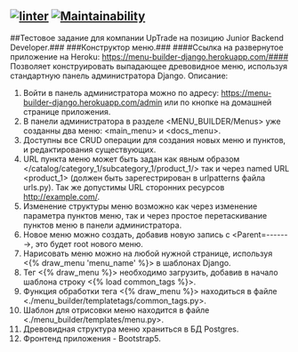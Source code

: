 [![linter](https://github.com/Morozov33/test_task_by_django/actions/workflows/linter.yml/badge.svg)](https://github.com/Morozov33/test_task_by_django/actions/workflows/linter.yml)
[![Maintainability](https://api.codeclimate.com/v1/badges/07b5d943839061b39930/maintainability)](https://codeclimate.com/github/Morozov33/test_task_by_django/maintainability)
---
##Тестовое задание для компании UpTrade на позицию Junior Backend Developer.###
###Конструктор меню.###
####Ссылка на развернутое приложение на Heroku: https://menu-builder-django.herokuapp.com/####
Позволяет конструировать выпадающее древовидное меню, используя стандартную панель администратора Django.
Описание:
1. Войти в панель администратора можно по адресу: https://menu-builder-django.herokuapp.com/admin или по кнопке <Create menu> на домашней странице приложения.
2. В панели администратора в разделе <MENU_BUILDER/Menus> уже созданны два меню: <main_menu> и <docs_menu>.
3. Доступны все CRUD операции для создания новых меню и пунктов, и редактирования существующих.
4. URL пункта меню может быть задан как явным образом </catalog/category_1/subcategory_1/product_1/> так и через named URL <product_1> (должен быть зарегестрирован в urlpatterns файла urls.py). Так же допустимы URL сторонних ресурсов <http://example.com/>.
5. Изменение структуры меню возможно как через изменение параметра <Parent> пунктов меню, так и через простое перетаскивание пунктов меню в панели администратора.
6. Новое меню можно создать, добавив новую запись с <Parent=------->, это будет root нового меню.
7. Нарисовать меню можно на любой нужной странице, используя <{% draw_menu 'menu_name' %}> в шаблонах Django.
8. Тег <{% draw_menu %}> необходимо загрузить, добавив в начало шаблона строку <{% load common_tags %}>.
9. Функция обработки тега <{% draw_menu %}> находиться в файле <./menu_builder/templatetags/common_tags.py>.
10. Шаблон для отрисовки меню находится в файле <./menu_builder/templates/menu.py>.
11. Древовидная структура меню храниться в БД Postgres.
12. Фронтенд приложения - Bootstrap5.
